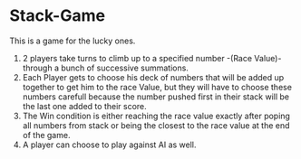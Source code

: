 # Stack-Game
This is a game for the lucky ones.
1) 2 players take turns to climb up to a specified number -(Race Value)- through a bunch of successive summations.
2) Each Player gets to choose his deck of numbers that will be added up together to get him to the race Value,   but they will have to choose these numbers carefull because the number pushed first in their stack will be the last one added to their score.
3) The Win condition is either reaching the race value exactly after poping all numbers from stack or being the closest  to the race value at the end of the game.
4) A player can choose to play against AI as well.
